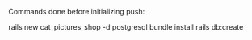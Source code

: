Commands done before initializing push:

rails new cat_pictures_shop -d postgresql
bundle install
rails db:create
